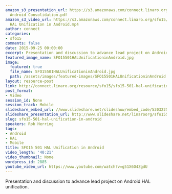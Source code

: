 ```yaml
---
amazon_s3_presentation_url: https://s3.amazonaws.com/connect.linaro.org/sfo15/Presentations/09-25-Friday/SFO15-501-
  Android Consolidation.pdf
amazon_s3_video_url: https://s3.amazonaws.com/connect.linaro.org/sfo15/Videos/09-25-Friday/SFO15-501
  HAL Unification in Android.mp4
author: connect
categories:
- sfo15
comments: false
date: 2015-09-25 00:00:00
excerpt: Presentation and discussion to advance lead project on Android HAL unification.
featured_image_name: SFO15501HALUnificationinAndroid.jpg
image:
  featured: true
  file_name: SFO15501HALUnificationinAndroid.jpg
  path: /assets/images/featured-images/SFO15501HALUnificationinAndroid.jpg
layout: resource-post
link: http://connect.linaro.org/resource/sfo15/sfo15-501-hal-unification-in-android/
post_format:
- Video
session_id: None
session_track: Mobile
slideshare_embed_url: //www.slideshare.net/slideshow/embed_code/53032253
slideshare_presentation_url: http://www.slideshare.net/linaroorg/sfo15501-hal-unification-in-android
slug: sfo15-501-hal-unification-in-android
speakers: Rob Herring
tags:
- Android
- HAL
- Mobile
title: SFO15 501 HAL Unification in Android
video_length: '40:21'
video_thumbnail: None
wordpress_id: 2885
youtube_video_url: https://www.youtube.com/watch?v=g51X6O4ZgdU
---
```


Presentation and discussion to advance lead project on Android HAL unification.